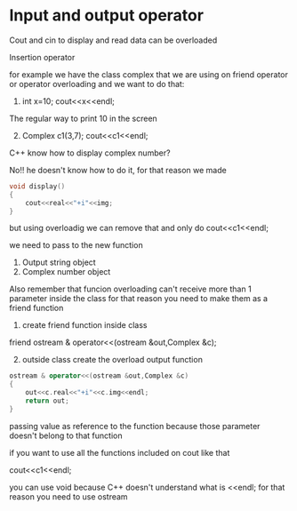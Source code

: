 # Input and output operator

Cout and cin to display and read data can be overloaded

Insertion operator

for example we have the class complex that we are using on friend operator or operator overloading and we want to do that:

1. int x=10;
cout<<x<<endl;

The regular way to print 10 in the screen

2. Complex c1(3,7);
cout<<c1<<endl;

C++ know how to display complex number? 

No!! he doesn't know how to do it, for that reason we made 

```C++
void display()
{
	cout<<real<<"+i"<<img;
}
```

but using overloadig we can remove that and only do cout<<c1<<endl;

we need to pass to the new function 

1. Output string object 
2. Complex number object

Also remember that funcion overloading can't receive more than 1 parameter inside the class for that 
reason you need to make them as a friend function

1. create friend function inside class

friend ostream & operator<<(ostream &out,Complex &c);

2. outside class create the overload output function

```C++
ostream & operator<<(ostream &out,Complex &c)
{
    out<<c.real<<"+i"<<c.img<<endl;
    return out;
}
```
passing value as reference to the function because those parameter doesn't belong to that function 

if you want to use all the functions included on cout like that 

cout<<c1<<endl;

you can use void because C++ doesn't understand what is <<endl; for that reason you need to use ostream

